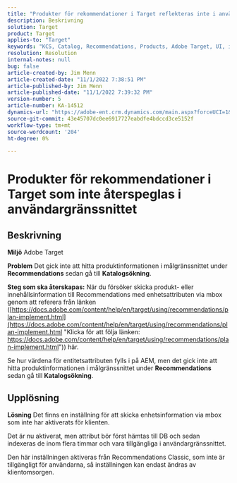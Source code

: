 ```yaml
---
title: "Produkter för rekommendationer i Target reflekteras inte i användargränssnittet"
description: Beskrivning
solution: Target
product: Target
applies-to: "Target"
keywords: "KCS, Catalog, Recommendations, Products, Adobe Target, UI, information, search"
resolution: Resolution
internal-notes: null
bug: false
article-created-by: Jim Menn
article-created-date: "11/1/2022 7:38:51 PM"
article-published-by: Jim Menn
article-published-date: "11/1/2022 7:39:32 PM"
version-number: 5
article-number: KA-14512
dynamics-url: "https://adobe-ent.crm.dynamics.com/main.aspx?forceUCI=1&pagetype=entityrecord&etn=knowledgearticle&id=f9bea3ce-1c5a-ed11-9561-6045bd006a22"
source-git-commit: 43e45707dc0ee6917727eabdfe4bdccd3ce5152f
workflow-type: tm+mt
source-wordcount: '204'
ht-degree: 0%

---
```


# Produkter för rekommendationer i Target som inte återspeglas i användargränssnittet

## Beskrivning


<b>Miljö</b>
Adobe Target

<b>Problem</b>
Det gick inte att hitta produktinformationen i målgränssnittet under <b>Recommendations</b> sedan gå till <b>Katalogsökning</b>.

<b>Steg som ska återskapas:</b>
När du försöker skicka produkt- eller innehållsinformation till Recommendations med enhetsattributen via mbox genom att referera från länken ([https://docs.adobe.com/content/help/en/target/using/recommendations/plan-implement.html](https://docs.adobe.com/content/help/en/target/using/recommendations/plan-implement.html "Klicka för att följa länken: https://docs.adobe.com/content/help/en/target/using/recommendations/plan-implement.html")) här.


Se hur värdena för entitetsattributen fylls i på AEM, men det gick inte att hitta produktinformationen i målgränssnittet under <b>Recommendations</b> sedan gå till <b>Katalogsökning</b>.


## Upplösning


<b>Lösning</b>
Det finns en inställning för att skicka enhetsinformation via mbox som inte har aktiverats för klienten.

Det är nu aktiverat, men attribut bör först hämtas till DB och sedan indexeras de inom flera timmar och vara tillgängliga i användargränssnittet.

Den här inställningen aktiveras från Recommendations Classic, som inte är tillgängligt för användarna, så inställningen kan endast ändras av klientomsorgen.
